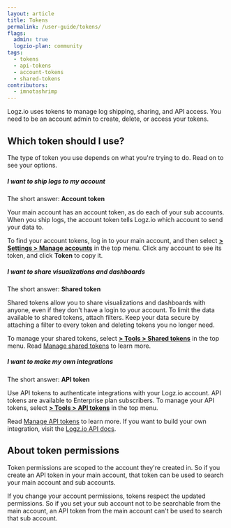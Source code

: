 ```yaml
---
layout: article
title: Tokens
permalink: /user-guide/tokens/
flags:
  admin: true
  logzio-plan: community
tags:
  - tokens
  - api-tokens
  - account-tokens
  - shared-tokens
contributors:
  - imnotashrimp
---
```


Logz.io uses tokens to manage log shipping, sharing, and API access.
You need to be an account admin to create, delete, or access your tokens.

## Which token should I use?

The type of token you use depends on what you're trying to do.
Read on to see your options.

##### I want to ship logs to my account

The short answer: **Account token**

Your main account has an account token, as do each of your sub accounts.
When you ship logs, the account token tells Logz.io which account to send your data to.

To find your account tokens, log in to your main account, and then select [**<i class="li li-gear"></i> > Settings > Manage accounts**](https://app.logz.io/#/dashboard/settings/manage-accounts) in the top menu.
Click any account to see its token, and click **Token** to copy it.

##### I want to share visualizations and dashboards

The short answer: **Shared token**

Shared tokens allow you to share visualizations and dashboards with anyone, even if they don't have a login to your account.
To limit the data available to shared tokens, attach filters.
Keep your data secure by attaching a filter to every token and deleting tokens you no longer need.

To manage your shared tokens, select [**<i class="li li-gear"></i> > Tools > Shared tokens**](https://app.logz.io/#/dashboard/settings/shared-tokens) in the top menu.
Read [Manage shared tokens]({{site.baseurl}}/user-guide/tokens/shared-tokens.html) to learn more.

##### I want to make my own integrations

The short answer: **API token**

Use API tokens to authenticate integrations with your Logz.io account.
API tokens are available to Enterprise plan subscribers.
To manage your API tokens, select [**<i class="li li-gear"></i> > Tools > API tokens**](https://app.logz.io/#/dashboard/settings/api-tokens) in the top menu.

Read [Manage API tokens]({{site.baseurl}}/user-guide/tokens/api-tokens.html) to learn more.
If you want to build your own integration, visit the [Logz.io API docs]({{site.baseurl}}/api/).


## About token permissions

Token permissions are scoped to the account they're created in.
So if you create an API token in your main account, that token can be used to search your main account and sub accounts.

If you change your account permissions, tokens respect the updated permissions.
So if you set your sub account not to be searchable from the main account, an API token from the main account can't be used to search that sub account.
